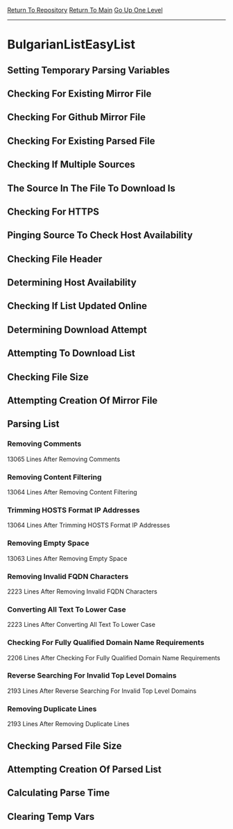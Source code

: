 [Return To Repository](https://github.com/deathbybandaid/piholeparser/)
[Return To Main](https://github.com/deathbybandaid/piholeparser/blob/master/RecentRunLogs/Mainlog.md)
[Go Up One Level](https://github.com/deathbybandaid/piholeparser/blob/master/RecentRunLogs/TopLevelScripts/30-Processing-Blacklists.md)
____________________________________
# BulgarianListEasyList
## Setting Temporary Parsing Variables
## Checking For Existing Mirror File
## Checking For Github Mirror File
## Checking For Existing Parsed File
## Checking If Multiple Sources
## The Source In The File To Download Is
## Checking For HTTPS
## Pinging Source To Check Host Availability
## Checking File Header
## Determining Host Availability
## Checking If List Updated Online
## Determining Download Attempt
## Attempting To Download List
## Checking File Size
## Attempting Creation Of Mirror File
## Parsing List
### Removing Comments
13065 Lines After Removing Comments
### Removing Content Filtering
13064 Lines After Removing Content Filtering
### Trimming HOSTS Format IP Addresses
13064 Lines After Trimming HOSTS Format IP Addresses
### Removing Empty Space
13063 Lines After Removing Empty Space
### Removing Invalid FQDN Characters
2223 Lines After Removing Invalid FQDN Characters
### Converting All Text To Lower Case
2223 Lines After Converting All Text To Lower Case
### Checking For Fully Qualified Domain Name Requirements
2206 Lines After Checking For Fully Qualified Domain Name Requirements
### Reverse Searching For Invalid Top Level Domains
2193 Lines After Reverse Searching For Invalid Top Level Domains
### Removing Duplicate Lines
2193 Lines After Removing Duplicate Lines
## Checking Parsed File Size
## Attempting Creation Of Parsed List
## Calculating Parse Time
## Clearing Temp Vars
